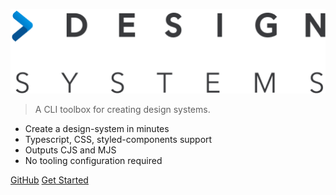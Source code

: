 <!-- _coverpage.md -->

![logo](./logo.png)

> A CLI toolbox for creating design systems.

- Create a design-system in minutes
- Typescript, CSS, styled-components support
- Outputs CJS and MJS
- No tooling configuration required

[GitHub](https://github.com/intuit/design-systems-cli)
[Get Started](/welcome)

